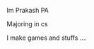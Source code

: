 Im Prakash PA

Majoring in cs

I make games and stuffs ....


<!---
prototypesDeprakash/prototypesDeprakash is a ✨ special ✨ repository because its `README.md` (this file) appears on your GitHub profile.
You can click the Preview link to take a look at your changes.
--->
